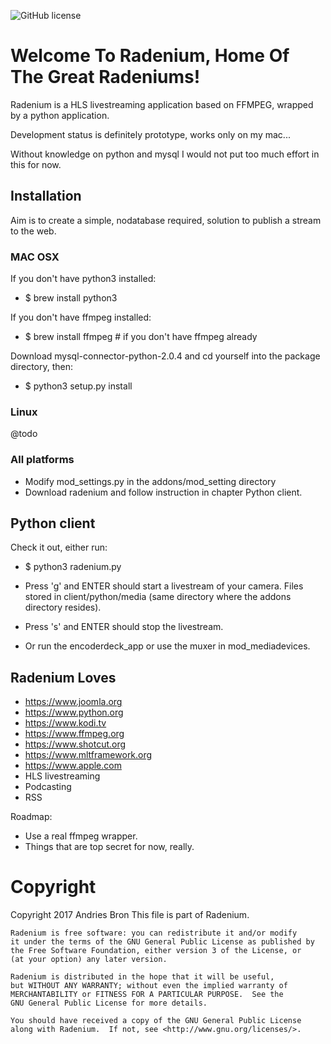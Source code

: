 ![GitHub license](https://img.shields.io/badge/license-GPL-blue.svg)


# Welcome To Radenium, Home Of The Great Radeniums!

Radenium is a HLS livestreaming application based on FFMPEG, wrapped by a python application.

Development status is definitely prototype, works only on my mac...

Without knowledge on python and mysql I would not put too much effort in this for now.


## Installation


Aim is to create a simple, nodatabase required, solution to publish a stream to the web.

### MAC OSX

If you don't have python3 installed:
- $ brew install python3

If you don't have ffmpeg installed:
- $ brew install ffmpeg   # if you don't have ffmpeg already

Download mysql-connector-python-2.0.4 and cd yourself into the package directory, then:
- $ python3 setup.py install

### Linux
@todo

### All platforms
- Modify mod_settings.py in the addons/mod_setting directory
- Download radenium and follow instruction in chapter Python client.


## Python client

Check it out, either run:

- $ python3 radenium.py

- Press 'g' and ENTER should start a livestream of your camera. Files stored in client/python/media (same directory where the addons directory resides).

- Press 's' and ENTER should stop the livestream.

- Or run the encoderdeck_app or use the muxer in mod_mediadevices.

## Radenium Loves

- https://www.joomla.org
- https://www.python.org
- https://www.kodi.tv
- https://www.ffmpeg.org
- https://www.shotcut.org
- https://www.mltframework.org
- https://www.apple.com
- HLS livestreaming
- Podcasting
- RSS

Roadmap:
- Use a real ffmpeg wrapper.
- Things that are top secret for now, really.


# Copyright

Copyright 2017 Andries Bron
This file is part of Radenium.

    Radenium is free software: you can redistribute it and/or modify
    it under the terms of the GNU General Public License as published by
    the Free Software Foundation, either version 3 of the License, or
    (at your option) any later version.

    Radenium is distributed in the hope that it will be useful,
    but WITHOUT ANY WARRANTY; without even the implied warranty of
    MERCHANTABILITY or FITNESS FOR A PARTICULAR PURPOSE.  See the
    GNU General Public License for more details.

    You should have received a copy of the GNU General Public License
    along with Radenium.  If not, see <http://www.gnu.org/licenses/>.
